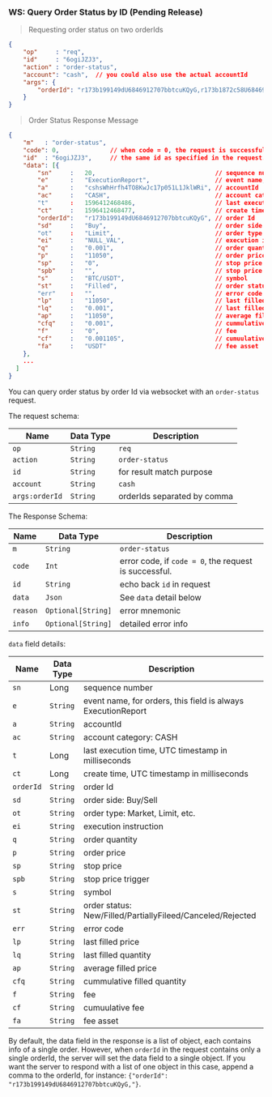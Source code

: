 ### WS: Query Order Status by ID (Pending Release)

> Requesting order status on two orderIds

```json
{
    "op"     : "req",
    "id"     : "6ogiJZJ3",
    "action" : "order-status",
    "account": "cash",  // you could also use the actual accountId
    "args": {
        "orderId": "r173b199149dU6846912707bbtcuKQyG,r173b1872c58U6846912707bbtcuAJW5"
    }
}
```

> Order Status Response Message

```json
{
    "m"   : "order-status", 
    "code": 0,              // when code = 0, the request is successful. 
    "id"  : "6ogiJZJ3",     // the same id as specified in the request. 
    "data": [{
        "sn"     :   20,                                 // sequence number
        "e"      :   "ExecutionReport",                  // event name, for orders, this field is always ExecutionReport
        "a"      :   "cshsWhHrfh4TO8KwJc17p051L1JklWRi", // accountId
        "ac"     :   "CASH",                             // account category: CASH
        "t"      :   1596412468486,                      // last execution time
        "ct"     :   1596412468477,                      // create time
        "orderId":   "r173b199149dU6846912707bbtcuKQyG", // order Id
        "sd"     :   "Buy",                              // order side: Buy/Sell
        "ot"     :   "Limit",                            // order type: Market, Limit, etc.
        "ei"     :   "NULL_VAL",                         // execution instruction
        "q"      :   "0.001",                            // order quantity
        "p"      :   "11050",                            // order price 
        "sp"     :   "0",                                // stop price
        "spb"    :   "",                                 // stop price trigger
        "s"      :   "BTC/USDT",                         // symbol
        "st"     :   "Filled",                           // order status: New/Filled/PartiallyFileed/Canceled/Rejected
        "err"    :   "",                                 // error code
        "lp"     :   "11050",                            // last filled price
        "lq"     :   "0.001",                            // last filled quantity
        "ap"     :   "11050",                            // average filled price 
        "cfq"    :   "0.001",                            // cummulative filled quantity
        "f"      :   "0",                                // fee
        "cf"     :   "0.001105",                         // cumuulative fee
        "fa"     :   "USDT"                              // fee asset
    },
    ...
  ]
}
```

You can query order status by order Id via websocket with an `order-status` request. 

The request schema:

 Name          | Data Type | Description                
-------------- | --------- | -------------------------- 
 `op`          | `String`  | `req`                      
 `action`      | `String`  | `order-status`  
 `id`          | `String`  | for result match purpose
 `account`     | `String`  | `cash`        
 `args:orderId`| `String`  | orderIds separated by comma


The Response Schema:

 Name     | Data Type          | Description                   
--------- | ------------------ | ----------------------------- 
 `m`      | `String`           | `order-status`
 `code`   | `Int`              | error code, if `code = 0`, the request is successful.
 `id`     | `String`           | echo back `id` in request
 `data`   | `Json`             | See `data` detail below
 `reason` | `Optional[String]` | error mnemonic
 `info`   | `Optional[String]` | detailed error info


`data` field details:

Name      | Data Type | Description
--------- | ----------| -----------------------------
`sn`      | Long      | sequence number
`e`       | `String`  | event name, for orders, this field is always ExecutionReport
`a`       | `String`  | accountId
`ac`      | `String`  | account category: CASH
`t`       | Long      | last execution time, UTC timestamp in milliseconds
`ct`      | Long      | create time, UTC timestamp in milliseconds
`orderId` | `String`  | order Id
`sd`      | `String`  | order side: Buy/Sell
`ot`      | `String`  | order type: Market, Limit, etc.
`ei`      | `String`  | execution instruction
`q`       | `String`  | order quantity
`p`       | `String`  | order price 
`sp`      | `String`  | stop price
`spb`     | `String`  | stop price trigger
`s`       | `String`  | symbol
`st`      | `String`  | order status: New/Filled/PartiallyFileed/Canceled/Rejected
`err`     | `String`  | error code
`lp`      | `String`  | last filled price
`lq`      | `String`  | last filled quantity
`ap`      | `String`  | average filled price 
`cfq`     | `String`  | cummulative filled quantity
`f`       | `String`  | fee
`cf`      | `String`  | cumuulative fee
`fa`      | `String`  | fee asset


By default, the data field in the response is a list of object, each contains info of a single order. However, when `orderId` in the request contains only a single orderId,
the server will set the data field to a single object. If you want the server to respond with a list of one object in this case, append a comma to the orderId, for instance:
`{"orderId": "r173b199149dU6846912707bbtcuKQyG,"}`.


